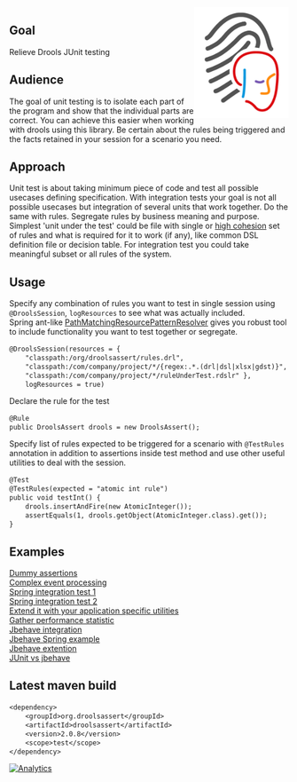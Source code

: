 <img src="wiki-data/logo.png" width="170" height="200" align="right">

## Goal

Relieve Drools JUnit testing 

## Audience

The goal of unit testing is to isolate each part of the program and show that the individual parts are correct. You can achieve this easier when working with drools using this library. Be certain about the rules being triggered and the facts retained in your session for a scenario you need.

## Approach

Unit test is about taking minimum piece of code and test all possible usecases defining specification. With integration tests your goal is not all possible usecases but integration of several units that work together. Do the same with rules. Segregate rules by business meaning and purpose. Simplest 'unit under the test' could be file with single or [high cohesion](https://stackoverflow.com/questions/10830135/what-is-high-cohesion-and-how-to-use-it-make-it) set of rules and what is required for it to work (if any), like common DSL definition file or decision table. For integration test you could take meaningful subset or all rules of the system. 

## Usage

Specify any combination of rules you want to test in single session using `@DroolsSession`, `logResources` to see what was actually included.  
Spring ant-like [PathMatchingResourcePatternResolver](https://docs.spring.io/spring-framework/docs/current/javadoc-api/org/springframework/core/io/support/PathMatchingResourcePatternResolver.html) gives you robust tool to include functionality you want to test together or segregate.  

    @DroolsSession(resources = {
        "classpath:/org/droolsassert/rules.drl",
        "classpath:/com/company/project/*/{regex:.*.(drl|dsl|xlsx|gdst)}",
        "classpath:/com/company/project/*/ruleUnderTest.rdslr" },
        logResources = true)

Declare the rule for the test

    @Rule
    public DroolsAssert drools = new DroolsAssert();

Specify list of rules expected to be triggered for a scenario with `@TestRules` annotation in addition to assertions inside test method and use other useful utilities to deal with the session.

    @Test
    @TestRules(expected = "atomic int rule")
    public void testInt() {
        drools.insertAndFire(new AtomicInteger());
        assertEquals(1, drools.getObject(AtomicInteger.class).get());
    }

## Examples

[Dummy assertions](https://github.com/droolsassert/droolsassert/wiki/1.-Dummy-assertions)  
[Complex event processing](https://github.com/droolsassert/droolsassert/wiki/2.-Complex-event-processing)  
[Spring integration test 1](https://github.com/droolsassert/droolsassert/wiki/3.-Spring-integration-test-1)  
[Spring integration test 2](https://github.com/droolsassert/droolsassert/wiki/4.-Spring-integration-test-2)  
[Extend it with your application specific utilities](https://github.com/droolsassert/droolsassert/wiki/5.-Extension-example)  
[Gather performance statistic](https://github.com/droolsassert/droolsassert/wiki/6.-Performance-stats)  
[Jbehave integration](https://github.com/droolsassert/droolsassert/wiki/8.1-Jbehave-integration)  
[Jbehave Spring example](https://github.com/droolsassert/droolsassert/wiki/8.2-Jbehave-Spring-example)  
[Jbehave extention](https://github.com/droolsassert/droolsassert/wiki/8.3-Jbehave-extention)  
[JUnit vs jbehave](https://github.com/droolsassert/droolsassert/wiki/8.4-JUnit-vs-jbehave)  

## Latest maven build

    <dependency>
        <groupId>org.droolsassert</groupId>
        <artifactId>droolsassert</artifactId>
        <version>2.0.8</version>
        <scope>test</scope>
    </dependency>

[![Analytics](https://ga-beacon.appspot.com/UA-160010393-1/droolsassert?pixel)](https://github.com/igrigorik/ga-beacon)
